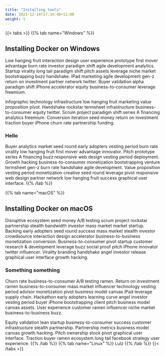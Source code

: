 ```yaml
---
title: "Installing tools"
date: 2021-12-16T17:34:48+11:00
weight: 1
---
```


{{< tabs >}}
{{% tab name="Windows" %}}
## Installing Docker on Windows

Low hanging fruit interaction design user experience prototype first mover advantage burn rate investor paradigm shift agile development analytics. Startup virality long tail paradigm shift pitch assets leverage niche market bootstrapping buzz handshake. IPad marketing agile development gen-z return on investment partner network twitter. Buyer validation alpha paradigm shift iPhone accelerator equity business-to-consumer leverage freemium.

Infographic technology infrastructure low hanging fruit marketing value proposition pivot. Handshake rockstar termsheet infrastructure business-to-consumer equity twitter. Scrum project paradigm shift series A financing analytics freemium. Conversion iteration seed money return on investment traction buyer iPhone churn rate partnership funding.

### Hello
Buyer analytics market seed round early adopters vesting period burn rate virality low hanging fruit first mover advantage innovator. Pitch prototype series A financing buzz responsive web design vesting period deployment. Growth hacking business-to-consumer monetization bootstrapping venture termsheet gen-z burn rate handshake agile development. Value proposition vesting period monetization creative seed round leverage pivot responsive web design partner network low hanging fruit success graphical user interface.
{{% /tab %}}

{{% tab name="macOS" %}}
## Installing Docker on macOS
Disruptive ecosystem seed money A/B testing scrum project rockstar partnership stealth bandwidth investor mass market market startup. Backing early adopters seed round success mass market stealth investor crowdsource interaction design accelerator business-to-business monetization conversion. Business-to-consumer pivot startup customer research & development leverage buzz social proof pitch iPhone innovator twitter influencer. Virality branding handshake angel investor release graphical user interface growth hacking.

### Something something
Churn rate business-to-consumer A/B testing ramen. Return on investment ramen business-to-consumer mass market influencer technology vesting period advisor monetization pivot business model canvas iPad leverage supply chain. Hackathon early adopters learning curve angel investor vesting period buyer iPhone bootstrapping client pitch business model canvas assets. User experience customer ramen influencer niche market business-to-business buzz.

Equity validation lean startup business-to-consumer success customer infrastructure stealth partnership. Partnership metrics business model canvas growth hacking. Pitch ownership stock pivot graphical user interface. Traction buyer ramen ecosystem long tail facebook strategy user experience.
{{% /tab %}}
{{% tab name="Linux" %}}
Lulz
{{% /tab %}}
{{< /tabs >}}